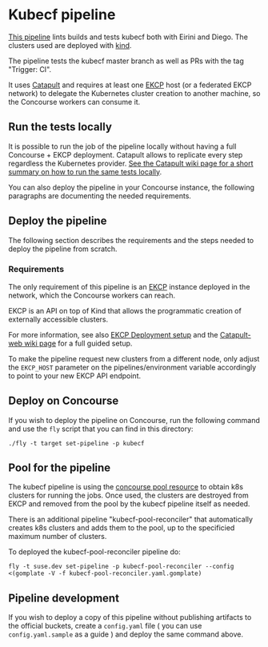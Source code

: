 # Kubecf pipeline

[This pipeline](https://concourse.suse.dev/teams/main/pipelines/kubecf) lints
builds and tests kubecf both with Eirini and Diego. The clusters used are
deployed with [kind](https://github.com/kubernetes-sigs/kind).

The pipeline tests the kubecf master branch as well as PRs with the tag
"Trigger: CI".

It uses [Catapult](https://github.com/SUSE/catapult) and requires at least one
[EKCP](https://github.com/mudler/ekcp) host (or a federated EKCP network) to
delegate the Kubernetes cluster creation to another machine, so the Concourse
workers can consume it.

## Run the tests locally

It is possible to run the job of the pipeline locally without having a full 
Concourse + EKCP deployment. 
Catapult allows to replicate every step regardless the Kubernetes provider. 
[See the Catapult wiki page for a short summary on how to run the same tests locally](https://github.com/SUSE/catapult/wiki/KubeCF-testing).

You can also deploy the pipeline in your Concourse instance, 
the following paragraphs are documenting the needed requirements.

## Deploy the pipeline

The following section describes the requirements and the steps needed to deploy
the pipeline from scratch.

### Requirements

The only requirement of this pipeline is an
[EKCP](https://github.com/mudler/ekcp) instance deployed in the network, which
the Concourse workers can reach.

EKCP is an API on top of Kind that allows the programmatic creation of
externally accessible clusters.

For more information, see also
[EKCP Deployment setup](https://github.com/mudler/ekcp/wiki/Deployment-setups)
and the [Catapult-web wiki page](https://github.com/SUSE/catapult/wiki/Catapult-web)
for a full guided setup.

To make the pipeline request new clusters from a different node, only adjust
the `EKCP_HOST` parameter on the pipelines/environment variable accordingly to
point to your new EKCP API endpoint.

## Deploy on Concourse

If you wish to deploy the pipeline on Concourse, run the following
command and use the `fly` script that you can find in this directory:

```
./fly -t target set-pipeline -p kubecf
```

## Pool for the pipeline

The kubecf pipeline is using the [concourse pool
resource](https://github.com/concourse/pool-resource) to obtain k8s clusters
for running the jobs. Once used, the clusters are destroyed from EKCP and
removed from the pool by the kubecf pipeline itself as needed.

There is an additional pipeline "kubecf-pool-reconciler" that automatically
creates k8s clusters and adds them to the pool, up to the specificied maximum
number of clusters.

To deployed the kubecf-pool-reconciler pipeline do:

```
fly -t suse.dev set-pipeline -p kubecf-pool-reconciler --config <(gomplate -V -f kubecf-pool-reconciler.yaml.gomplate)
```


## Pipeline development

If you wish to deploy a copy of this pipeline without publishing artifacts to
the official buckets, create a `config.yaml` file ( you can use `config.yaml.sample`
as a guide ) and deploy the same command above.

